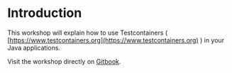 # Introduction

This workshop will explain how to use Testcontainers \( [https://www.testcontainers.org](https://www.testcontainers.org) \) in your Java applications.

Visit the workshop directly on [Gitbook](https://testcontainers.gitbook.io/workshop/).
